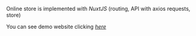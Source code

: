 Online store is implemented with *NuxtJS* (routing, API with axios requests, store)

You can see demo website clicking *[here](https://amahalias.github.io/vue_shop/)*
